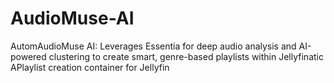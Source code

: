 # AudioMuse-AI
AutomAudioMuse AI: Leverages Essentia for deep audio analysis and AI-powered clustering to create smart, genre-based playlists within Jellyfinatic APlaylist creation container for Jellyfin
